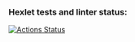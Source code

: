 ### Hexlet tests and linter status:

[![Actions Status](https://github.com/Grinvalden/frontend-project-44/actions/workflows/hexlet-check.yml/badge.svg)](https://github.com/Grinvalden/frontend-project-44/actions)
